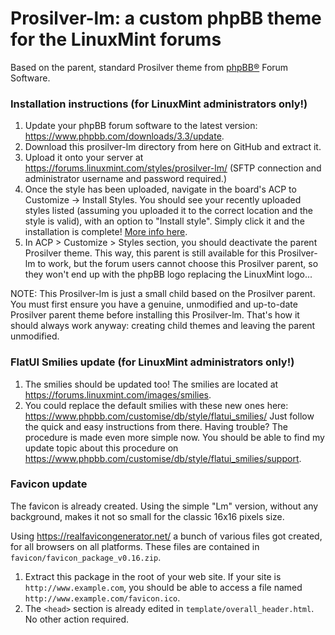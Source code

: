 # Prosilver-lm: a custom phpBB theme for the LinuxMint forums

Based on the parent, standard Prosilver theme from [phpBB®](https://www.phpbb.com/) Forum Software.  

### Installation instructions (for LinuxMint administrators only!)
1. Update your phpBB forum software to the latest version: https://www.phpbb.com/downloads/3.3/update.
2. Download this prosilver-lm directory from here on GitHub and extract it.
3. Upload it onto your server at https://forums.linuxmint.com/styles/prosilver-lm/ (SFTP connection and administrator username and password required.)
4. Once the style has been uploaded, navigate in the board's ACP to Customize -> Install Styles. You should see your recently uploaded styles listed (assuming you uploaded it to the correct location and the style is valid), with an option to "Install style". Simply click it and the installation is complete! [More info here](https://www.phpbb.com/styles/installing/).
5. In ACP > Customize > Styles section, you should deactivate the parent Prosilver theme. This way, this parent is still available for this Prosilver-lm to work, but the forum users cannot choose this Prosilver parent, so they won't end up with the phpBB logo replacing the LinuxMint logo...

NOTE: This Prosilver-lm is just a small child based on the Prosilver parent. You must first ensure you have a genuine, unmodified and up-to-date Prosilver parent theme before installing this Prosilver-lm. That's how it should always work anyway: creating child themes and leaving the parent unmodified.

### FlatUI Smilies update (for LinuxMint administrators only!)

1. The smilies should be updated too! The smilies are located at https://forums.linuxmint.com/images/smilies.
2. You could replace the default smilies with these new ones here: https://www.phpbb.com/customise/db/style/flatui_smilies/ Just follow the quick and easy instructions from there. Having trouble? The procedure is made even more simple now. You should be able to find my update topic about this procedure on https://www.phpbb.com/customise/db/style/flatui_smilies/support.

### Favicon update
The favicon is already created. Using the simple "Lm" version, without any background, makes it not so small for the classic 16x16 pixels size.  

Using https://realfavicongenerator.net/ a bunch of various files got created, for all browsers on all platforms. These files are contained in `favicon/favicon_package_v0.16.zip`.  

1. Extract this package in the root of your web site. If your site is `http://www.example.com`, you should be able to access a file named `http://www.example.com/favicon.ico`.
2. The `<head>` section is already edited in `template/overall_header.html`. No other action required.

